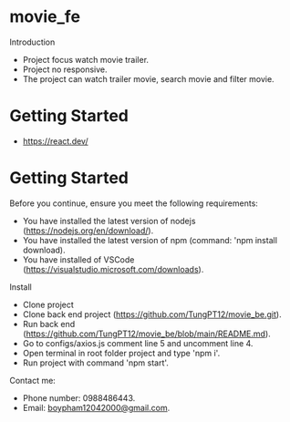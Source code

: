 # movie_fe

Introduction
* Project focus watch movie trailer.
* Project no responsive.
* The project can watch trailer movie, search movie and filter movie.

# Getting Started

* https://react.dev/



# Getting Started

Before you continue, ensure you meet the following requirements:

* You have installed the latest version of nodejs (https://nodejs.org/en/download/). 
* You have installed the latest version of npm (command: 'npm install download). 
* You have installed of VSCode (https://visualstudio.microsoft.com/downloads).

Install

* Clone project
* Clone back end project (https://github.com/TungPT12/movie_be.git).
* Run back end (https://github.com/TungPT12/movie_be/blob/main/README.md).
* Go to configs/axios.js comment line 5 and uncomment line 4.
* Open terminal in root folder project and type 'npm i'.
* Run project with command 'npm start'.

Contact me:

* Phone number: 0988486443.
* Email: boypham12042000@gmail.com.

